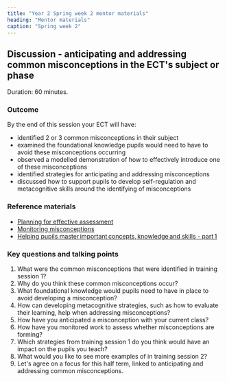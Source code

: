 ```yaml
---
title: "Year 2 Spring week 2 mentor materials"
heading: "Mentor materials"
caption: "Spring week 2"
---
```


## Discussion - anticipating and addressing common misconceptions in the ECT's subject or phase

Duration: 60 minutes.

### Outcome

By the end of this session your ECT will have:

- identified 2 or 3 common misconceptions in their subject  
- examined the foundational knowledge pupils would need to have to avoid these misconceptions occurring  
- observed a modelled demonstration of how to effectively introduce one of these misconceptions  
- identified strategies for anticipating and addressing misconceptions  
- discussed how to support pupils to develop self-regulation and metacognitive skills around the identifying of misconceptions 

### Reference materials

- [Planning for effective assessment](/teach-first/year-1-how-can-you-use-assessment-and-feedback-to-greatest-effect/spring-week-2-ect-session-overview/)  
- [Monitoring misconceptions](/teach-first/year-1-how-can-you-use-assessment-and-feedback-to-greatest-effect/spring-week-3-ect-session-overview/)   
- [Helping pupils master important concepts, knowledge and skills - part 1](/teach-first/year-1-how-to-design-a-coherent-curriculum/summer-week-4-ect-session-overview/)   

### Key questions and talking points

1. What were the common misconceptions that were identified in training session 1?  
2. Why do you think these common misconceptions occur?  
3. What foundational knowledge would pupils need to have in place to avoid developing a misconception?  
4. How can developing metacognitive strategies, such as how to evaluate their learning, help when addressing misconceptions?  
5. How have you anticipated a misconception with your current class?  
6. How have you monitored work to assess whether misconceptions are forming?  
7. Which strategies from training session 1 do you think would have an impact on the pupils you teach? 
8. What would you like to see more examples of in training session 2?  
9. Let's agree on a focus for this half term, linked to anticipating and addressing common misconceptions. 